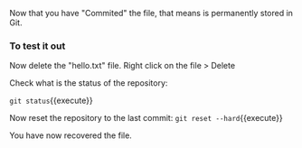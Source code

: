 Now that you have "Commited" the file, that means is permanently stored in Git.

### To test it out

Now delete the "hello.txt" file. 
Right click on the file > Delete

Check what is the status of the repository:

`git status`{{execute}}

Now reset the repository to the last commit:
`git reset --hard`{{execute}}

You have now recovered the file.